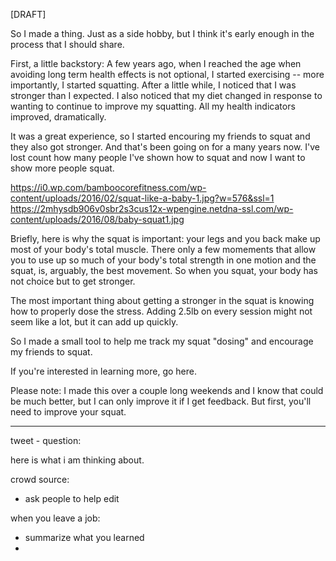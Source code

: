 [DRAFT]

So I made a thing. Just as a side hobby, but I think it's early enough in the process that I should share. 

First, a little backstory: A few years ago, when I reached the age when avoiding long term health effects is not optional, 
I started exercising -- more importantly, I started squatting. After a little while, I noticed that I was stronger than I expected. 
I also noticed that my diet changed in response to wanting to continue to improve my squatting. All my health indicators  improved, 
dramatically. 

It was a great experience, so I started encouring my friends to squat and they also got stronger. And that's been going on for a many years now. 
I've lost count how many people I've shown how to squat and now I want to show more people squat. 

https://i0.wp.com/bamboocorefitness.com/wp-content/uploads/2016/02/squat-like-a-baby-1.jpg?w=576&ssl=1
https://2mhysdb906v0sbr2s3cus12x-wpengine.netdna-ssl.com/wp-content/uploads/2016/08/baby-squat1.jpg

Briefly, here is why the squat is important: your legs and you back make up most of your body's total muscle. There only a few momements that allow 
you to use up so much of your body's total strength in one motion and the squat, is, arguably, the best movement. So when you squat, 
your body has not choice but to get stronger.

The most important thing about getting a stronger in the squat is knowing how to properly dose the stress. Adding 2.5lb on every session might not seem like a lot, but it can add up quickly. 

So I made a small tool to help me track my squat "dosing" and encourage my friends to squat.

If you're interested in learning more, go here. 

Please note: I made this over a couple long weekends and I know that could be much better, but I can only improve it if I get feedback. But first, 
you'll need to improve your squat. 

----
tweet - question:

here is what i am thinking about.

crowd source:
- ask people to help edit

when you leave a job:
- summarize what you learned
- 